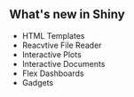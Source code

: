 ## What's new in Shiny

* HTML Templates
* Reacvtive File Reader
* Interactive Plots
* Interactive Documents
* Flex Dashboards
* Gadgets